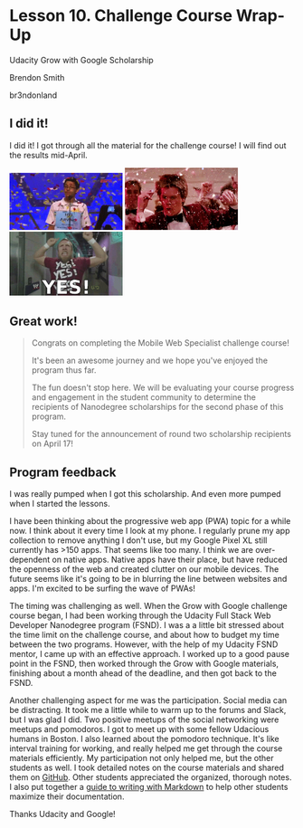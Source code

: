 # Lesson 10. Challenge Course Wrap-Up

Udacity Grow with Google Scholarship

Brendon Smith

br3ndonland


## I did it!

I did it! I got through all the material for the challenge course! I will find out the results mid-April.

<img src="img/celebration-01.gif" alt="GIF of kid on game show" width="200px">

<img src="img/celebration-02.gif" alt="GIF of kid on game show" width="200px">

<img src="img/celebration-03.gif" alt="GIF of kid on game show" width="200px">


## Great work!

> Congrats on completing the Mobile Web Specialist challenge course!
> 
> It's been an awesome journey and we hope you've enjoyed the program thus far.
> 
> The fun doesn't stop here. We will be evaluating your course progress and engagement in the student community to determine the recipients of Nanodegree scholarships for the second phase of this program.
> 
> Stay tuned for the announcement of round two scholarship recipients on April 17!


## Program feedback

I was really pumped when I got this scholarship. And even more pumped when I started the lessons.

I have been thinking about the progressive web app (PWA) topic for a while now. I think about it every time I look at my phone. I regularly prune my app collection to remove anything I don't use, but my Google Pixel XL still currently has >150 apps. That seems like too many. I think we are over-dependent on native apps. Native apps have their place, but have reduced the openness of the web and created clutter on our mobile devices. The future seems like it's going to be in blurring the line between websites and apps. I'm excited to be surfing the wave of PWAs!

The timing was challenging as well. When the Grow with Google challenge course began, I had been working through the Udacity Full Stack Web Developer Nanodegree program (FSND). I was a a little bit stressed about the time limit on the challenge course, and about how to budget my time between the two programs. However, with the help of my Udacity FSND mentor, I came up with an effective approach. I worked up to a good pause point in the FSND, then worked through the Grow with Google materials, finishing about a month ahead of the deadline, and then got back to the FSND.

Another challenging aspect for me was the participation. Social media can be distracting. It took me a little while to warm up to the forums and Slack, but I was glad I did. Two positive meetups of the social networking were meetups and pomodoros. I got to meet up with some fellow Udacious humans in Boston. I also learned about the pomodoro technique. It's like interval training for working, and really helped me get through the course materials efficiently. My participation not only helped me, but the other students as well. I took detailed notes on the course materials and shared them on [GitHub](https://github.com/br3ndonland/udacity-google). Other students appreciated the organized, thorough notes. I also put together a [guide to writing with Markdown](md.md) to help other students maximize their documentation.

Thanks Udacity and Google!